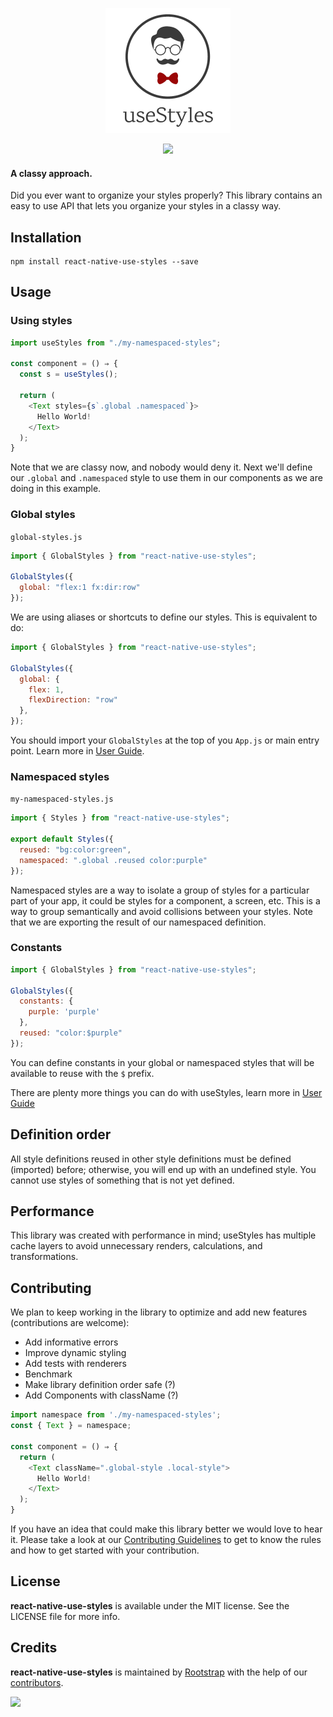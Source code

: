 <p align="center"><img src="resources/logo.png" /></p>

<p align="center">
  <img src="https://img.shields.io/github/license/Naereen/StrapDown.js.svg" />
<p>

#### A classy approach.

Did you ever want to organize your styles properly? This library contains an easy to use API that lets you organize your styles in a classy way.

## Installation

```
npm install react-native-use-styles --save
```

## Usage

### Using styles

```js
import useStyles from "./my-namespaced-styles";

const component = () ⇒ {
  const s = useStyles();

  return (
    <Text styles={s`.global .namespaced`}>
      Hello World!
    </Text>
  );
}
```

Note that we are classy now, and nobody would deny it. Next we'll define our `.global` and `.namespaced` style to use them in our components as we are doing in this example.

### Global styles

`global-styles.js`
```js
import { GlobalStyles } from "react-native-use-styles";

GlobalStyles({
  global: "flex:1 fx:dir:row"
});
```

We are using aliases or shortcuts to define our styles. This is equivalent to do:

```js
import { GlobalStyles } from "react-native-use-styles";

GlobalStyles({
  global: {
    flex: 1,
    flexDirection: "row"
  },
});
```

You should import your `GlobalStyles` at the top of you `App.js` or main entry point. Learn more in [User Guide](https://github.com/rootstrap/react-native-use-styles/blob/master/USER_GUIDE.md#definition-order).

### Namespaced styles

`my-namespaced-styles.js`
```js
import { Styles } from "react-native-use-styles";

export default Styles({
  reused: "bg:color:green",
  namespaced: ".global .reused color:purple"
});
```

Namespaced styles are a way to isolate a group of styles for a particular part of your app, it could be styles for a component, a screen, etc. This is a way to group semantically and avoid collisions between your styles. Note that we are exporting the result of our namespaced definition. 

### Constants

```js
import { GlobalStyles } from "react-native-use-styles";

GlobalStyles({
  constants: {
    purple: 'purple'
  },
  reused: "color:$purple"
});
```

You can define constants in your global or namespaced styles that will be available to reuse with the `$` prefix.

There are plenty more things you can do with useStyles, learn more in [User Guide](USER_GUIDE.md)

## Definition order

All style definitions reused in other style definitions must be defined (imported) before; otherwise, you will end up with an undefined style. You cannot use styles of something that is not yet defined.

## Performance

This library was created with performance in mind; useStyles has multiple cache layers to avoid unnecessary renders, calculations, and transformations.

## Contributing

We plan to keep working in the library to optimize and add new features (contributions are welcome):

- Add informative errors
- Improve dynamic styling
- Add tests with renderers
- Benchmark
- Make library definition order safe (?)
- Add Components with className (?)
```js
import namespace from './my-namespaced-styles';
const { Text } = namespace;

const component = () ⇒ {
  return (
    <Text className=".global-style .local-style">
      Hello World!
    </Text>
  );
}
```

If you have an idea that could make this library better we would love to hear it. Please take a look at our [Contributing Guidelines](CONTRIBUTING.md) to get to know the rules and how to get started with your contribution.

## License

**react-native-use-styles** is available under the MIT license. See the LICENSE file for more info.

## Credits

**react-native-use-styles** is maintained by [Rootstrap](http://www.rootstrap.com) with the help of our [contributors](https://github.com/rootstrap/react-native-use-styles/contributors).

[<img src="https://s3-us-west-1.amazonaws.com/rootstrap.com/img/rs.png" width="100"/>](http://www.rootstrap.com)
